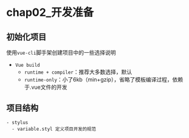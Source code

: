 # chap02_开发准备

## 初始化项目
使用`vue-cli`脚手架创建项目中的一些选择说明
* `Vue build`
    * `runtime + compiler`：推荐大多数选择，默认
    * `runtime-only`：小了6kb（min+gzip），省略了模板编译过程，依赖于.vue文件的开发

## 项目结构
```
- stylus
  - variable.styl 定义项目开发的规范 
```